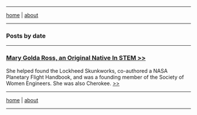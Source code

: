 -------

[home](https://mlops.archi/)  \| [about](https://mlops.archi/about.html) 

-------

### Posts by date

-------

### <a href="https://mlops.archi/posts/mary_golda_ross.html" target="_blank" rel="noopener noreferrer">Mary Golda Ross, an Original Native In STEM >> </a>

She helped found the Lockheed Skunkworks, co-authored a NASA Planetary Flight Handbook, and was a founding member of the Society of Women Engineers. She was also Cherokee.
<a href="https://mlops.archi/posts/mary_golda_ross.html" target="_blank" rel="noopener noreferrer"> >> </a>

-------

[home](https://mlops.archi/)  \| [about](https://mlops.archi/about.html) 

-------
